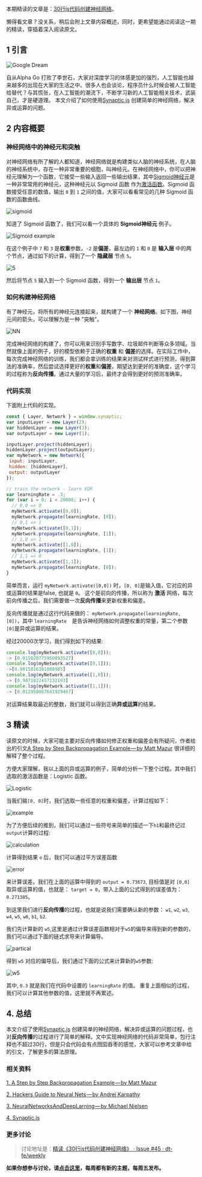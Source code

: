 本期精读的文章是：[30行js代码创建神经网络](https://medium.freecodecamp.org/how-to-create-a-neural-network-in-javascript-in-only-30-lines-of-code-343dafc50d49)。

懒得看文章？没关系，稍后会附上文章内容概述，同时，更希望能通过阅读这一期的精读，穿插着深入阅读原文。

## 1 引言
![Google Dream](https://cdn-images-1.medium.com/max/2000/1*Z6kowWUGajls6aYusTy4oA.jpeg)

自从Alpha Go 打败了李世石，大家对深度学习的体感更加的强烈，人工智能也越来越多的出现在大家的生活之中。很多人也会谈论，程序员什么时候会被人工智能给替代？与其慌张，在人工智能的潮流下，不断学习新的人工智能相关技术，武装自己，才是硬道理。 本文介绍了如何使用[Synaptic.js](https://synaptic.juancazala.com/#/) 创建简单的神经网络，解决异或运算的问题。

## 2 内容概要

### 神经网络中的神经元和突触

对神经网络有所了解的人都知道，神经网络就是构建类似人脑的神经系统，在人脑的神经系统中，存在一种非常重要的细胞，叫神经元。在神经网络中，你可以把神经元理解为一个函数，它接受一些输入返回一些输出结果，其中[Sigmoid神经元](https://en.wikipedia.org/wiki/Sigmoid_function)是一种非常常用的神经元，这种神经元以 Sigmoid 函数 作为[激活函数](https://www.zhihu.com/question/22334626)。Sigmoid 函数接受任意的数值，输出 `0` 到 `1` 之间的值，大家可以看看常见的几种 Sigmoid 函数的函数曲线。

![sigmoid](https://img.alicdn.com/tfs/TB1kwPfcOqAXuNjy1XdXXaYcVXa-1398-698.png)

知道了 Sigmoid 函数了，我们可以看一个具体的 **Sigmoid神经元** 例子。

![Sigmoid example](https://img.alicdn.com/tfs/TB186N_ffDH8KJjy1XcXXcpdXXa-1478-626.png)

在这个例子中 `7` 和 `3` 是**权重**参数，`-2` 是**偏差**，最左边的 `1` 和 `0` 是 **输入层** 中的两个节点，通过如下的计算，得到了一个 **隐藏层** 节点 `5`。

![5](https://img.alicdn.com/tfs/TB1bCjgcOqAXuNjy1XdXXaYcVXa-1342-420.png)

然后将节点 `5` 输入到一个 Sigmoid 函数，得到一个 **输出层** 节点 `1`。


### 如何构建神经网络

有了神经元，将所有的神经元连接起来，就构建了一个 **神经网络**。如下图，神经元间的箭头，可以理解为是一种 "突触"。

![NN](https://img.alicdn.com/tfs/TB1SZKXffDH8KJjy1XcXXcpdXXa-954-704.png)

完成神经网络的构建了，你可以用来识别手写数字、垃圾邮件判断等众多领域。当然就像上面的例子，好的模型依赖于正确的**权重** 和 **偏差**的选择。在实际工作中，每次完成神经网络的训练，我们都会拿训练的结果来对测试样式进行预测，得到算法的准确率，然后尝试选择更好的**权重**和**偏差**，期望达到更好的准确度，这个学习的过程称为**反向传播**。通过大量的学习后，最终才会得到更好的预测准确率。


### 代码实现

下面附上代码的实现。

```js
const { Layer, Network } = window.synaptic;
var inputLayer = new Layer(2);
var hiddenLayer = new Layer(3);
var outputLayer = new Layer(1);

inputLayer.project(hiddenLayer);
hiddenLayer.project(outputLayer);
var myNetwork = new Network({
 input: inputLayer,
 hidden: [hiddenLayer],
 output: outputLayer
});

// train the network - learn XOR
var learningRate = .3;
for (var i = 0; i < 20000; i++) {
  // 0,0 => 0
  myNetwork.activate([0,0]);
  myNetwork.propagate(learningRate, [0]);
  // 0,1 => 1
  myNetwork.activate([0,1]);
  myNetwork.propagate(learningRate, [1]);
  // 1,0 => 1
  myNetwork.activate([1,0]);
  myNetwork.propagate(learningRate, [1]);
  // 1,1 => 0
  myNetwork.activate([1,1]);
  myNetwork.propagate(learningRate, [0]);
}
```

简单而言，运行 `myNetwork.activate([0,0])` 时，`[0, 0]`是输入值，它对应的异或运算的结果是false, 也就是 `0`。 这个是前向的传播，所以称为 **激活** 网络，每次前向传播之后，我们需要做一次**反向传播**来更新权重和偏差。

反向传播就是通过这行代码来做的： `myNetwork.propagate(learningRate, [0])`，其中 `learningRate	`是告诉神经网络如何调整权重的常量，第二个参数 `[0]`是异或运算的结果。

经过20000次学习，我们得到如下的结果:

```js
console.log(myNetwork.activate([0,0])); 
-> [0.015020775950893527]
console.log(myNetwork.activate([0,1]));
->[0.9815816381088985]
console.log(myNetwork.activate([1,0]));
-> [0.9871822457132193]
console.log(myNetwork.activate([1,1]));
-> [0.012950087641929467]
```

对运算结果取最近的整数，我们就可以得到正确**异或运算**的结果。
 
## 3 精读

读原文的时候，大家可能主要对反向传播如何修正权重和偏差会有所疑问，作者给出的引文[A Step by Step Backpropagation Example — by Matt Mazur](https://mattmazur.com/2015/03/17/a-step-by-step-backpropagation-example/) 很详细的解释了整个过程。

方便大家理解，我以上面的异或运算的例子，简单的分析一下整个过程。其中我们选取的激活函数是：Logistic 函数。

![Logistic](https://img.alicdn.com/tfs/TB1Pu1jffDH8KJjy1XcXXcpdXXa-506-112.png)

当我们输`[0, 0]`时，我们选取一些任意的权重和偏差，计算过程如下：

![example](https://img.alicdn.com/tfs/TB1KgbscOqAXuNjy1XdXXaYcVXa-1858-1206.png)

为了方便后续的推到，我们可以通过一些符号来简单的描述一下`h1`和最终记过`output`计算的过程:

![calculation](https://img.alicdn.com/tfs/TB1FsepffDH8KJjy1XcXXcpdXXa-704-376.png)


计算得到结果 `o` 后，我们可以通过平方误差函数

![error](https://img.alicdn.com/tfs/TB1dh2scOqAXuNjy1XdXXaYcVXa-552-128.png)

来计算误差。我们在上面的运算中得到的 `output = 0.73673`, 目标值是对 `[0,0]` 取异或运算的值，也就是： `target = 0`，带入上面的公式得到的误差值为： `0.271385`。


到这里我们进行**反向传播**的过程，也就是说我们需要确认新的参数： `w1`, `w2`, `w3`, `w4`, `w5`, `w6`, `b1`, `b2`.

我们先计算新的 `w5`,这里是通过计算误差函数相对于`w5`的偏导来得到新的参数的，我们可以通过下面的链式求导来计算偏导。

![partical](https://img.alicdn.com/tfs/TB1DGOnffDH8KJjy1XcXXcpdXXa-700-136.png)

得到 `w5` 对应的偏导后，我们通过下面的公式来计算新的`w5`参数:

![w5](https://img.alicdn.com/tfs/TB1DAqpffDH8KJjy1XcXXcpdXXa-518-132.png)

其中, `0.3` 就是我们在代码中设置的 `learningRate` 的值。 重复上面相似的过程，我们可以计算其他参数的值，这里就不再累述。


## 4. 总结

本文介绍了使用[Synaptic.js](https://synaptic.juancazala.com/#/) 创建简单的神经网络，解决异或运算的问题过程，也对**反向传播**的过程进行了简单的解释。文中实现神经网络的代码非常简单，包行注释也不超过30行，但是只会代码会有点囫囵吞枣的感觉，大家可以参考文章中给的引文，了解更多的算法原理。

### 相关资料

[1. A Step by Step Backpropagation Example — by Matt Mazur](https://mattmazur.com/2015/03/17/a-step-by-step-backpropagation-example/)

[2. Hackers Guide to Neural Nets — by Andrej Karpathy](http://karpathy.github.io/neuralnets/)

[3. NeuralNetworksAndDeepLarning — by Michael Nielsen](http://neuralnetworksanddeeplearning.com/chap1.html)

[4. Synaptic.js](https://github.com/cazala/synaptic)


### 更多讨论

> 讨论地址是：[精读《30行js代码创建神经网络》 · Issue #45 · dt-fe/weekly](https://github.com/dt-fe/weekly/issues/45)

**如果你想参与讨论，请[点击这里](https://github.com/dt-fe/weekly)，每周都有新的主题，每周五发布。**
